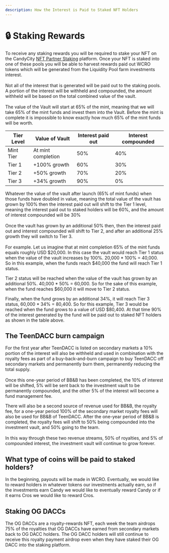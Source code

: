 ```yaml
---
description: How the Interest is Paid to Staked NFT Holders
---
```


# 🔒 Staking Rewards

To receive any staking rewards you will be required to stake your NFT on the CandyCity [NFT Partner Staking](https://candycity.finance/nfts/staking/partner?chainId=25) platform. Once your NFT is staked into one of these pools you will be able to harvest rewards paid out WCRO tokens which will be generated from the Liquidity Pool farm investments interest.\
\
Not all of the interest that is generated will be paid out to the staking pools. A portion of the interest will be withheld and compounded, the amount withheld will be based on the total combined value of the vault.\
\
The value of the Vault will start at 65% of the mint, meaning that we will take 65% of the mint funds and invest them into the Vault. Before the mint is complete it is impossible to know exactly how much 65% of the mint funds will be worth.&#x20;

| Tier Level | Value of Vault     | Interest paid out | Interest compounded |
| ---------- | ------------------ | ----------------- | ------------------- |
| Mint Tier  | At mint completion | 50%               | 40%                 |
| Tier 1     | +100% growth       | 60%               | 30%                 |
| Tier 2     | +50% growth        | 70%               | 20%                 |
| Tier 3     | +34% growth        | 90%               | 0%                  |

Whatever the value of the vault after launch (65% of mint funds) when those funds have doubled in value, meaning the total value of the vault has grown by 100% then the interest paid out will shift to the Tier 1 level, meaning the interest paid out to staked holders will be 60%, and the amount of interest compounded will be 30%\
\
Once the vault has grown by an additional 50% then, then the interest paid out and interest compounded will shift to Tier 2, and after an additional 25% growth they will switch to Tier 3.\
\
For example. Let us imagine that at mint completion 65% of the mint funds equals roughly USD $20,000. In this case the vault would reach Tier 1 status when the value of the vault increases by 100%. 20,000 \* 100% = 40,000. So in this example, when the funds reach $40,000 the fund will reach Tier 1 status.&#x20;

Tier 2 status will be reached when the value of the vault has grown by an additional 50%. 40,000 \* 50% = 60,000. So for the sake of this example, when the fund reaches $60,000 it will move to Tier 2 status. &#x20;

Finally, when the fund grows by an additional 34%, it will reach Tier 3 status, 60,000 \* 34% = 80,400. So for this example, Tier 3 would be reached when the fund grows to a value of USD $80,400. At that time 90% of the interest generated by the fund will be paid out to staked NFT holders as shown in the table above.

## The TeenDACC burn campaign

For the first year after TeenDACC is listed on secondary markets a 10% portion of the interest will also be withheld and used in combination with the royalty fees as part of a buy-back-and-burn campaign to buy TeenDACC off secondary markets and permanently burn them, permanently reducing the total supply.\
\
Once this one-year period of BB\&B has been completed, the 10% of interest will be shifted, 5% will be sent back to the investment vault to be permanently compounded, and the other 5% of the interest will become a fund management fee.&#x20;

There will also be a second source of revenue used for BB\&B, the royalty fee, for a one-year period 100% of the secondary market royalty fees will also be used for BB\&B of TeenDACC. After the one-year period of BB\&B is completed, the royalty fees will shift to 50% being compounded into the investment vault, and 50% going to the team. \
\
In this way through these two revenue streams, 50% of royalties, and 5% of compounded interest, the investment vault will continue to grow forever.&#x20;

## What type of coins will be paid to staked holders?

In the beginning, payouts will be made in WCRO. Eventually, we would like to reward holders in whatever tokens our investments actually earn, so if the investments earn Candy we would like to eventually reward Candy or if it earns Cros we would like to reward Cros.

## Staking OG DACCs

The OG DACCs are a royalty-rewards NFT,  each week the team airdrops 75% of the royalties that OG DACCs have earned from secondary markets back to OG DACC holders. The OG DACC holders will still continue to receive this royalty payment airdrop even when they have staked their OG DACC into the staking platform.
